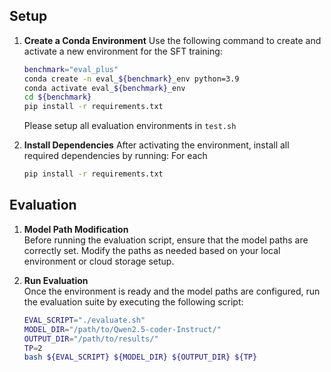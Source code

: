## Setup
1. **Create a Conda Environment**
   Use the following command to create and activate a new environment for the SFT training:
   ```bash
   benchmark="eval_plus"
   conda create -n eval_${benchmark}_env python=3.9
   conda activate eval_${benchmark}_env
   cd ${benchmark}
   pip install -r requirements.txt
   ```
   Please setup all evaluation environments in `test.sh`

2. **Install Dependencies**
   After activating the environment, install all required dependencies by running:
   For each 
   ```bash
   pip install -r requirements.txt
   ```

## Evaluation

1. **Model Path Modification**  
   Before running the evaluation script, ensure that the model paths are correctly set. Modify the paths as needed based on your local environment or cloud storage setup.

2. **Run Evaluation**  
   Once the environment is ready and the model paths are configured, run the evaluation suite by executing the following script:
    ```bash
    EVAL_SCRIPT="./evaluate.sh"
    MODEL_DIR="/path/to/Qwen2.5-coder-Instruct/"
    OUTPUT_DIR="/path/to/results/"
    TP=2
    bash ${EVAL_SCRIPT} ${MODEL_DIR} ${OUTPUT_DIR} ${TP}
    ```


